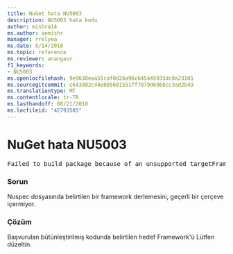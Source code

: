```yaml
---
title: NuGet hata NU5003
description: NU5003 hata kodu
author: mishra14
ms.author: anmishr
manager: rrelyea
ms.date: 8/14/2018
ms.topic: reference
ms.reviewer: anangaur
f1_keywords:
- NU5003
ms.openlocfilehash: 9e9638eaa55caf0d26a96c645445935dc0a23101
ms.sourcegitcommit: c643dd2c44e085601551ff7079d696bcc3ad2b49
ms.translationtype: MT
ms.contentlocale: tr-TR
ms.lasthandoff: 08/21/2018
ms.locfileid: "42793585"
---
```

# <a name="nuget-error-nu5003"></a>NuGet hata NU5003
<pre>Failed to build package because of an unsupported targetFramework value on 'System.Net'.</pre>

### <a name="issue"></a>Sorun

Nuspec dosyasında belirtilen bir framework derlemesini, geçerli bir çerçeve içermiyor.


### <a name="solution"></a>Çözüm

Başvurulan bütünleştirilmiş kodunda belirtilen hedef Framework'ü Lütfen düzeltin.


